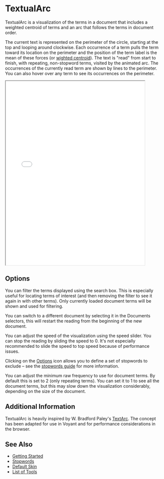 # TextualArc

TextualArc is a visualization of the terms in a document that includes a weighted centroid of terms and an arc that follows the terms in document order.

The current text is represented on the perimeter of the circle, starting at the top and looping around clockwise. Each occurrence of a term pulls the term toward its location on the perimeter and the position of the term label is the mean of these forces (or [wighted centroid](https://en.wikipedia.org/wiki/Centroid)). The text is "read" from start to finish, with repeating, non-stopword terms, visited by the animated arc. The occurrences of the currently read term are shown by lines to the perimeter. You can also hover over any term to see its occurrences on the perimeter.

<iframe src="../tool/TextualArc/?corpus=austen" style="width: 90%; height: 600px;"></iframe>

## Options

You can filter the terms displayed using the search box. This is especially useful for locating terms of interest (and then removing the filter to see it again in with other terms). Only currently loaded document terms will be shown and used for filtering.

You can switch to a different document by selecting it in the Documents selectors, this will restart the reading from the beginning of the new document.

You can adjust the speed of the visualization using the speed slider. You can stop the reading by sliding the speed to 0. It's not especially recommended to slide the speed to top speed because of performance issues.

Clicking on the [Options](#!/guide/options) icon allows you to define a set of stopwords to exclude – see the [stopwords guide](#!/guide/stopwords) for more information.

You can adjust the minimum raw frequency to use for document terms. By default this is set to 2 (only repeating terms). You can set it to 1 to see all the document terms, but this may slow down the visualization considerably, depending on the size of the document.

## Additional Information

TextualArc is heavily inspired by W. Bradford Paley's [TextArc](https://textarc.org). The concept has been adapted for use in Voyant and for performance considerations in the browser.

## See Also

- [Getting Started](#!/guide/start)
- [Stopwords](#!/guide/stopwords)
- [Default Skin](#!/guide/skins-section-default-skin)
- [List of Tools](#!/guide/tools)